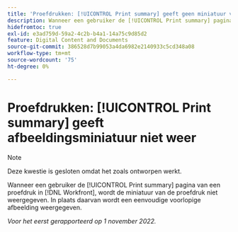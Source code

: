 ```yaml
---
title: 'Proefdrukken: [!UICONTROL Print summary] geeft geen miniatuur van afbeelding weer'''
description: Wanneer een gebruiker de [!UICONTROL Print summary] pagina van een proefdruk in [!DNL Workfront], wordt de miniatuur van de proefdruk niet weergegeven. In plaats daarvan wordt een eenvoudige voorlopige afbeelding weergegeven.
hidefromtoc: true
exl-id: e3ad759d-59a2-4c2b-b4a1-14a75c9d85d2
feature: Digital Content and Documents
source-git-commit: 386528d7b99053a4da6982e2140933c5cd348a08
workflow-type: tm+mt
source-wordcount: '75'
ht-degree: 0%

---
```


# Proefdrukken: [!UICONTROL Print summary] geeft afbeeldingsminiatuur niet weer

<!--This is on both the WF and WFP TOCs-->

>[!NOTE]
>
>Deze kwestie is gesloten omdat het zoals ontworpen werkt.

Wanneer een gebruiker de [!UICONTROL Print summary] pagina van een proefdruk in [!DNL Workfront], wordt de miniatuur van de proefdruk niet weergegeven. In plaats daarvan wordt een eenvoudige voorlopige afbeelding weergegeven.

_Voor het eerst gerapporteerd op 1 november 2022._
